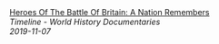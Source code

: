 <!--2024-07-21 00:18:13-->
<div class="yb">
  <a class="nodecor" href="/index.html?istoriya/heroes_of_the_battle_of_britain_a_nation_remembers">
    <img class="preview" data-videoid="2NXbjyn4g9c" src="https://i.ytimg.com/vi/2NXbjyn4g9c/hqdefault.jpg" align="middle" alt="">
  </a>
  <div class="inlbl text">
    <a class="nodecor" href="/index.html?istoriya/heroes_of_the_battle_of_britain_a_nation_remembers">Heroes Of The Battle Of Britain: A Nation Remembers</a><br>
    <i class="smaller2">Timeline - World History Documentaries</i><br>
    <i class="smaller3">2019-11-07</i>
  </div>
</div>

